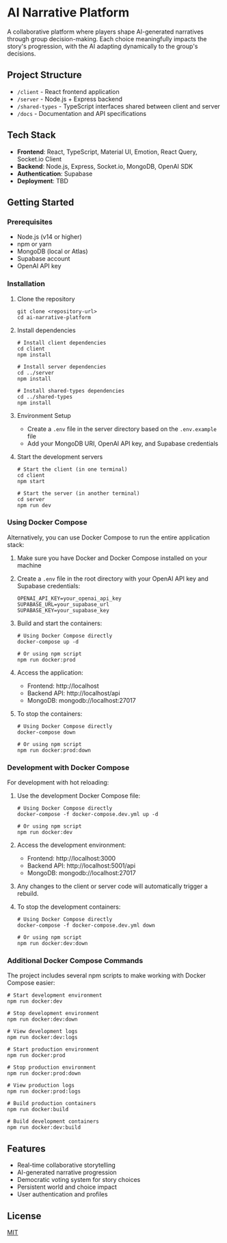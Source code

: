 # AI Narrative Platform

A collaborative platform where players shape AI-generated narratives through group decision-making. Each choice meaningfully impacts the story's progression, with the AI adapting dynamically to the group's decisions.

## Project Structure

-   `/client` - React frontend application
-   `/server` - Node.js + Express backend
-   `/shared-types` - TypeScript interfaces shared between client and server
-   `/docs` - Documentation and API specifications

## Tech Stack

-   **Frontend**: React, TypeScript, Material UI, Emotion, React Query, Socket.io Client
-   **Backend**: Node.js, Express, Socket.io, MongoDB, OpenAI SDK
-   **Authentication**: Supabase
-   **Deployment**: TBD

## Getting Started

### Prerequisites

-   Node.js (v14 or higher)
-   npm or yarn
-   MongoDB (local or Atlas)
-   Supabase account
-   OpenAI API key

### Installation

1. Clone the repository

    ```
    git clone <repository-url>
    cd ai-narrative-platform
    ```

2. Install dependencies

    ```
    # Install client dependencies
    cd client
    npm install

    # Install server dependencies
    cd ../server
    npm install

    # Install shared-types dependencies
    cd ../shared-types
    npm install
    ```

3. Environment Setup

    - Create a `.env` file in the server directory based on the `.env.example` file
    - Add your MongoDB URI, OpenAI API key, and Supabase credentials

4. Start the development servers

    ```
    # Start the client (in one terminal)
    cd client
    npm start

    # Start the server (in another terminal)
    cd server
    npm run dev
    ```

### Using Docker Compose

Alternatively, you can use Docker Compose to run the entire application stack:

1. Make sure you have Docker and Docker Compose installed on your machine

2. Create a `.env` file in the root directory with your OpenAI API key and Supabase credentials:

    ```
    OPENAI_API_KEY=your_openai_api_key
    SUPABASE_URL=your_supabase_url
    SUPABASE_KEY=your_supabase_key
    ```

3. Build and start the containers:

    ```
    # Using Docker Compose directly
    docker-compose up -d

    # Or using npm script
    npm run docker:prod
    ```

4. Access the application:

    - Frontend: http://localhost
    - Backend API: http://localhost/api
    - MongoDB: mongodb://localhost:27017

5. To stop the containers:

    ```
    # Using Docker Compose directly
    docker-compose down

    # Or using npm script
    npm run docker:prod:down
    ```

### Development with Docker Compose

For development with hot reloading:

1. Use the development Docker Compose file:

    ```
    # Using Docker Compose directly
    docker-compose -f docker-compose.dev.yml up -d

    # Or using npm script
    npm run docker:dev
    ```

2. Access the development environment:

    - Frontend: http://localhost:3000
    - Backend API: http://localhost:5001/api
    - MongoDB: mongodb://localhost:27017

3. Any changes to the client or server code will automatically trigger a rebuild.

4. To stop the development containers:

    ```
    # Using Docker Compose directly
    docker-compose -f docker-compose.dev.yml down

    # Or using npm script
    npm run docker:dev:down
    ```

### Additional Docker Compose Commands

The project includes several npm scripts to make working with Docker Compose easier:

```
# Start development environment
npm run docker:dev

# Stop development environment
npm run docker:dev:down

# View development logs
npm run docker:dev:logs

# Start production environment
npm run docker:prod

# Stop production environment
npm run docker:prod:down

# View production logs
npm run docker:prod:logs

# Build production containers
npm run docker:build

# Build development containers
npm run docker:dev:build
```

## Features

-   Real-time collaborative storytelling
-   AI-generated narrative progression
-   Democratic voting system for story choices
-   Persistent world and choice impact
-   User authentication and profiles

## License

[MIT](LICENSE)
